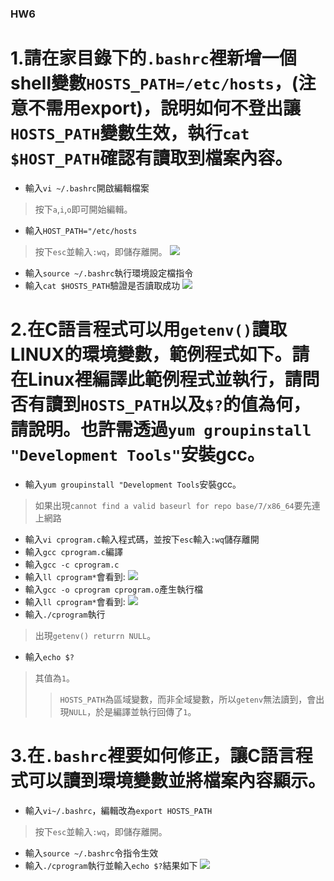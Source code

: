 ### HW6

# 1.請在家目錄下的```.bashrc```裡新增一個shell變數```HOSTS_PATH=/etc/hosts```，(注意不需用export)，說明如何不登出讓```HOSTS_PATH```變數生效，執行```cat $HOST_PATH```確認有讀取到檔案內容。

 * 輸入```vi ~/.bashrc```開啟編輯檔案
> 按下```a```,```i```,```o```即可開始編輯。 
 * 輸入```HOST_PATH="/etc/hosts```
> 按下```esc```並輸入```:wq```，即儲存離開。
![](https://i.imgur.com/nF9tMXn.png)

 * 輸入```source ~/.bashrc```執行環境設定檔指令
 * 輸入```cat $HOSTS_PATH```驗證是否讀取成功
 ![](https://i.imgur.com/JbzMk59.png)


# 2.在C語言程式可以用```getenv()```讀取LINUX的環境變數，範例程式如下。請在Linux裡編譯此範例程式並執行，請問否有讀到```HOSTS_PATH```以及```$?```的值為何，請說明。也許需透過```yum groupinstall "Development Tools"```安裝gcc。

 * 輸入```yum groupinstall "Development Tools```安裝gcc。
> 如果出現```cannot find a valid baseurl for repo base/7/x86_64```要先連上網路
 * 輸入```vi cprogram.c```輸入程式碼，並按下```esc```輸入```:wq```儲存離開 
 * 輸入```gcc cprogram.c```編譯
 * 輸入```gcc -c cprogram.c```
 * 輸入```ll cprogram*```會看到:
![](https://i.imgur.com/7pVvqnB.png)
 * 輸入```gcc -o cprogram cprogram.o```產生執行檔
 * 輸入```ll cprogram*```會看到:
![](https://i.imgur.com/tskpEr5.png)
 * 輸入```./cprogram```執行
> 出現```getenv() returrn NULL```。 
 * 輸入```echo $?```
> 其值為```1```。 
>	>```HOSTS_PATH```為區域變數，而非全域變數，所以```getenv```無法讀到，會出現```NULL```，於是編譯並執行回傳了```1```。

# 3.在```.bashrc```裡要如何修正，讓C語言程式可以讀到環境變數並將檔案內容顯示。
 * 輸入```vi~/.bashrc```，編輯改為```export HOSTS_PATH```
> 按下```esc```並輸入```:wq```，即儲存離開。 
 * 輸入```source ~/.bashrc```令指令生效
 * 輸入```./cprogram```執行並輸入```echo $?```結果如下
![](https://i.imgur.com/SKKrAfb.png) 
  

